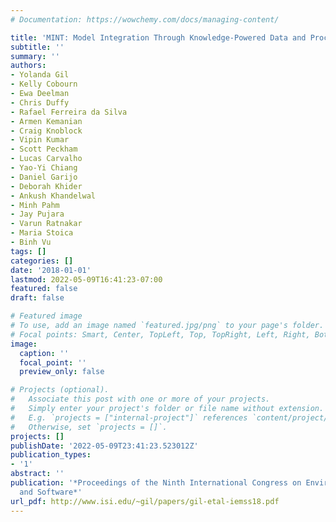 ```yaml
---
# Documentation: https://wowchemy.com/docs/managing-content/

title: 'MINT: Model Integration Through Knowledge-Powered Data and Process Composition'
subtitle: ''
summary: ''
authors:
- Yolanda Gil
- Kelly Cobourn
- Ewa Deelman
- Chris Duffy
- Rafael Ferreira da Silva
- Armen Kemanian
- Craig Knoblock
- Vipin Kumar
- Scott Peckham
- Lucas Carvalho
- Yao-Yi Chiang
- Daniel Garijo
- Deborah Khider
- Ankush Khandelwal
- Minh Pahm
- Jay Pujara
- Varun Ratnakar
- Maria Stoica
- Binh Vu
tags: []
categories: []
date: '2018-01-01'
lastmod: 2022-05-09T16:41:23-07:00
featured: false
draft: false

# Featured image
# To use, add an image named `featured.jpg/png` to your page's folder.
# Focal points: Smart, Center, TopLeft, Top, TopRight, Left, Right, BottomLeft, Bottom, BottomRight.
image:
  caption: ''
  focal_point: ''
  preview_only: false

# Projects (optional).
#   Associate this post with one or more of your projects.
#   Simply enter your project's folder or file name without extension.
#   E.g. `projects = ["internal-project"]` references `content/project/deep-learning/index.md`.
#   Otherwise, set `projects = []`.
projects: []
publishDate: '2022-05-09T23:41:23.523012Z'
publication_types:
- '1'
abstract: ''
publication: '*Proceedings of the Ninth International Congress on Environmental Modeling
  and Software*'
url_pdf: http://www.isi.edu/~gil/papers/gil-etal-iemss18.pdf
---
```

